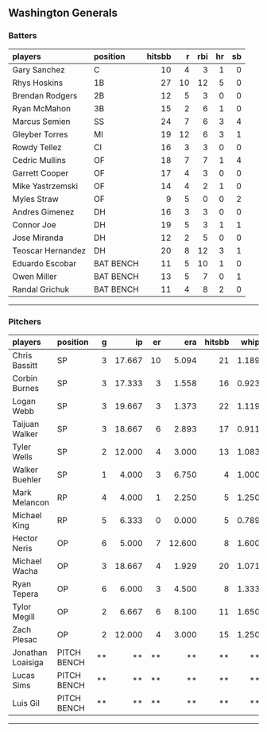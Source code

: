 ## Washington Generals

### Batters

 
|players           |position  | hitsbb|  r| rbi| hr| sb| 
|:-----------------|:---------|------:|--:|---:|--:|--:| 
|Gary Sanchez      |C         |     10|  4|   3|  1|  0| 
|Rhys Hoskins      |1B        |     27| 10|  12|  5|  0| 
|Brendan Rodgers   |2B        |     12|  5|   3|  0|  0| 
|Ryan McMahon      |3B        |     15|  2|   6|  1|  0| 
|Marcus Semien     |SS        |     24|  7|   6|  3|  4| 
|Gleyber Torres    |MI        |     19| 12|   6|  3|  1| 
|Rowdy Tellez      |CI        |     16|  3|   3|  0|  0| 
|Cedric Mullins    |OF        |     18|  7|   7|  1|  4| 
|Garrett Cooper    |OF        |     17|  4|   3|  0|  0| 
|Mike Yastrzemski  |OF        |     14|  4|   2|  1|  0| 
|Myles Straw       |OF        |      9|  5|   0|  0|  2| 
|Andres Gimenez    |DH        |     16|  3|   3|  0|  0| 
|Connor Joe        |DH        |     19|  5|   3|  1|  1| 
|Jose Miranda      |DH        |     12|  2|   5|  0|  0| 
|Teoscar Hernandez |DH        |     20|  8|  12|  3|  1| 
|Eduardo Escobar   |BAT BENCH |     11|  5|  10|  1|  0| 
|Owen Miller       |BAT BENCH |     13|  5|   7|  0|  1| 
|Randal Grichuk    |BAT BENCH |     11|  4|   8|  2|  0| 


* * *

### Pitchers

 
|players           |position    |  g|     ip| er|    era| hitsbb|  whip| so|  w| sv| 
|:-----------------|:-----------|--:|------:|--:|------:|------:|-----:|--:|--:|--:| 
|Chris Bassitt     |SP          |  3| 17.667| 10|  5.094|     21| 1.189| 22|  1|  0| 
|Corbin Burnes     |SP          |  3| 17.333|  3|  1.558|     16| 0.923| 26|  2|  0| 
|Logan Webb        |SP          |  3| 19.667|  3|  1.373|     22| 1.119| 19|  1|  0| 
|Taijuan Walker    |SP          |  3| 18.667|  6|  2.893|     17| 0.911| 23|  2|  0| 
|Tyler Wells       |SP          |  2| 12.000|  4|  3.000|     13| 1.083|  7|  2|  0| 
|Walker Buehler    |SP          |  1|  4.000|  3|  6.750|      4| 1.000|  6|  0|  0| 
|Mark Melancon     |RP          |  4|  4.000|  1|  2.250|      5| 1.250|  1|  1|  0| 
|Michael King      |RP          |  5|  6.333|  0|  0.000|      5| 0.789|  9|  1|  0| 
|Hector Neris      |OP          |  6|  5.000|  7| 12.600|      8| 1.600|  4|  0|  0| 
|Michael Wacha     |OP          |  3| 18.667|  4|  1.929|     20| 1.071| 14|  2|  0| 
|Ryan Tepera       |OP          |  6|  6.000|  3|  4.500|      8| 1.333|  6|  0|  0| 
|Tylor Megill      |OP          |  2|  6.667|  6|  8.100|     11| 1.650| 10|  0|  0| 
|Zach Plesac       |OP          |  2| 12.000|  4|  3.000|     15| 1.250|  3|  0|  0| 
|Jonathan Loaisiga |PITCH BENCH | **|     **| **|     **|     **|    **| **| **| **| 
|Lucas Sims        |PITCH BENCH | **|     **| **|     **|     **|    **| **| **| **| 
|Luis Gil          |PITCH BENCH | **|     **| **|     **|     **|    **| **| **| **| 


* * *


